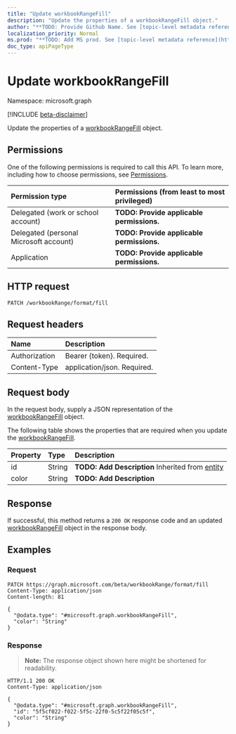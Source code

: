 ```yaml
---
title: "Update workbookRangeFill"
description: "Update the properties of a workbookRangeFill object."
author: "**TODO: Provide Github Name. See [topic-level metadata reference](https://msgo.azurewebsites.net/add/document/guidelines/metadata.html#topic-level-metadata)**"
localization_priority: Normal
ms.prod: "**TODO: Add MS prod. See [topic-level metadata reference](https://msgo.azurewebsites.net/add/document/guidelines/metadata.html#topic-level-metadata)**"
doc_type: apiPageType
---
```


# Update workbookRangeFill
Namespace: microsoft.graph

[!INCLUDE [beta-disclaimer](../../includes/beta-disclaimer.md)]

Update the properties of a [workbookRangeFill](../resources/workbookrangefill.md) object.

## Permissions
One of the following permissions is required to call this API. To learn more, including how to choose permissions, see [Permissions](/graph/permissions-reference).

|Permission type|Permissions (from least to most privileged)|
|:---|:---|
|Delegated (work or school account)|**TODO: Provide applicable permissions.**|
|Delegated (personal Microsoft account)|**TODO: Provide applicable permissions.**|
|Application|**TODO: Provide applicable permissions.**|

## HTTP request

<!-- {
  "blockType": "ignored"
}
-->
``` http
PATCH /workbookRange/format/fill
```

## Request headers
|Name|Description|
|:---|:---|
|Authorization|Bearer {token}. Required.|
|Content-Type|application/json. Required.|

## Request body
In the request body, supply a JSON representation of the [workbookRangeFill](../resources/workbookrangefill.md) object.

The following table shows the properties that are required when you update the [workbookRangeFill](../resources/workbookrangefill.md).

|Property|Type|Description|
|:---|:---|:---|
|id|String|**TODO: Add Description** Inherited from [entity](../resources/entity.md)|
|color|String|**TODO: Add Description**|



## Response

If successful, this method returns a `200 OK` response code and an updated [workbookRangeFill](../resources/workbookrangefill.md) object in the response body.

## Examples

### Request
<!-- {
  "blockType": "request",
  "name": "update_workbookrangefill"
}
-->
``` http
PATCH https://graph.microsoft.com/beta/workbookRange/format/fill
Content-Type: application/json
Content-length: 81

{
  "@odata.type": "#microsoft.graph.workbookRangeFill",
  "color": "String"
}
```


### Response
>**Note:** The response object shown here might be shortened for readability.
<!-- {
  "blockType": "response",
  "truncated": true
}
-->
``` http
HTTP/1.1 200 OK
Content-Type: application/json

{
  "@odata.type": "#microsoft.graph.workbookRangeFill",
  "id": "5f5cf022-f022-5f5c-22f0-5c5f22f05c5f",
  "color": "String"
}
```

